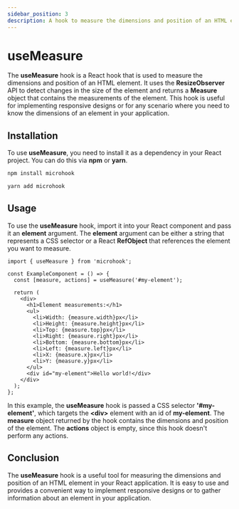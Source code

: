 ```yaml
---
sidebar_position: 3
description: A hook to measure the dimensions and position of an HTML element in React.
---
```


# useMeasure

<head>
  <meta name="keywords" content="React useMeasure hook, measuring React elements, getting dimensions of React elements, ResizeObserver, useCallback, useEffect, RefObject, SEO-friendly React hooks." />
</head>

The **useMeasure** hook is a React hook that is used to measure the dimensions and position of an HTML element. It uses the **ResizeObserver** API to detect changes in the size of the element and returns a **Measure** object that contains the measurements of the element. This hook is useful for implementing responsive designs or for any scenario where you need to know the dimensions of an element in your application.

## Installation

To use **useMeasure**, you need to install it as a dependency in your React project. You can do this via **npm** or **yarn**.

```bash
npm install microhook
```

```bash
yarn add microhook
```

## Usage

To use the **useMeasure** hook, import it into your React component and pass it an **element** argument. The **element** argument can be either a string that represents a CSS selector or a React **RefObject** that references the element you want to measure.

```tsx
import { useMeasure } from 'microhook';

const ExampleComponent = () => {
  const [measure, actions] = useMeasure('#my-element');

  return (
    <div>
      <h1>Element measurements:</h1>
      <ul>
        <li>Width: {measure.width}px</li>
        <li>Height: {measure.height}px</li>
        <li>Top: {measure.top}px</li>
        <li>Right: {measure.right}px</li>
        <li>Bottom: {measure.bottom}px</li>
        <li>Left: {measure.left}px</li>
        <li>X: {measure.x}px</li>
        <li>Y: {measure.y}px</li>
      </ul>
      <div id="my-element">Hello world!</div>
    </div>
  );
};
```

In this example, the **useMeasure** hook is passed a CSS selector **'#my-element'**, which targets the **&lt;div&gt;** element with an id of **my-element**. The **measure** object returned by the hook contains the dimensions and position of the element. The **actions** object is empty, since this hook doesn't perform any actions.

## Conclusion
The **useMeasure** hook is a useful tool for measuring the dimensions and position of an HTML element in your React application. It is easy to use and provides a convenient way to implement responsive designs or to gather information about an element in your application.